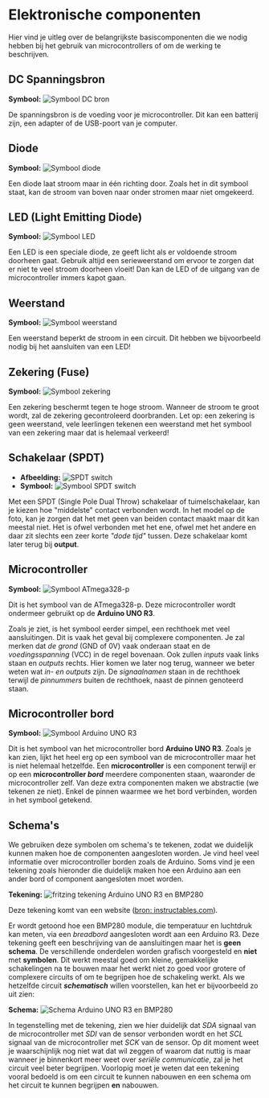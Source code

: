 # Elektronische componenten

Hier vind je uitleg over de belangrijkste basiscomponenten die we nodig hebben bij het gebruik van microcontrollers of om de werking te beschrijven.

## DC Spanningsbron

**Symbool:** ![Symbool DC bron](img/ac_dc_bron.png)

De spanningsbron is de voeding voor je microcontroller. Dit kan een batterij zijn, een adapter of de USB-poort van je computer.

## Diode

**Symbool:** ![Symbool diode](img/ac_diode.png)

Een diode laat stroom maar in één richting door. Zoals het in dit symbool staat, kan de stroom van boven naar onder stromen maar niet omgekeerd.

## LED (Light Emitting Diode)

**Symbool:** ![Symbool LED](img/ac_led.png)

Een LED is een speciale diode, ze geeft licht als er voldoende stroom doorheen gaat. Gebruik altijd een serieweerstand om ervoor te zorgen dat er niet te veel stroom doorheen vloeit! Dan kan de LED of de uitgang van de microcontroller immers kapot gaan.

## Weerstand

**Symbool:** ![Symbool weerstand](img/ac_weerstand.png)

Een weerstand beperkt de stroom in een circuit. Dit hebben we bijvoorbeeld nodig bij het aansluiten van een LED!

<!--
## Serieweerstand bij LED

- **Schema:** ![Schema LED met weerstand](img/schema_led_weerstand.png)

De serieweerstand voorkomt dat de LED kapot gaat door te veel stroom.
-->

## Zekering (Fuse)

 **Symbool:** ![Symbool zekering](img/ac_fuse.png)

Een zekering beschermt tegen te hoge stroom. Wanneer de stroom te groot wordt, zal de zekering gecontroleerd doorbranden. Let op: een zekering is geen weerstand, vele leerlingen tekenen een weerstand met het symbool van een zekering maar dat is helemaal verkeerd!

## Schakelaar (SPDT)

- **Afbeelding:** ![SPDT switch](img/SPDT_drawing.png)
- **Symbool:** ![Symbool SPDT switch](img/ac_spdt.png)

Met een SPDT (Single Pole Dual Throw) schakelaar of tuimelschakelaar, kan je kiezen hoe "middelste" contact verbonden wordt. In het model op de foto, kan je zorgen dat het met geen van beiden contact maakt maar dit kan meestal niet. Het is ofwel verbonden met het ene, ofwel met het andere en daar zit slechts een zeer korte *"dode tijd"* tussen. Deze schakelaar komt later terug bij **output**.

## Microcontroller

 **Symbool:** ![Symbool ATmega328-p](img/ac_ATmega328-p.png)

Dit is het symbool van de ATmega328-p. Deze microcontroller wordt ondermeer gebruikt op de **Arduino UNO R3**.

Zoals je ziet, is het symbool eerder simpel, een rechthoek met veel aansluitingen. Dit is vaak het geval bij complexere componenten. Je zal merken dat *de grond* (GND of 0V) vaak onderaan staat en de *voedingsspanning* (VCC) in de regel bovenaan. Ook zullen *inputs* vaak links staan en *outputs* rechts. Hier komen we later nog terug, wanneer we beter weten wat *in- en outputs* zijn. De *signaalnamen* staan in de rechthoek terwijl de *pinnummers* buiten de rechthoek, naast de pinnen genoteerd staan.

## Microcontroller bord

 **Symbool:** ![Symbool Arduino UNO R3](img/ac_arduino_uno_r3.png)

Dit is het symbool van het microcontroller bord **Arduino UNO R3**. Zoals je kan zien, lijkt het heel erg op een symbool van de microcontroller maar het is niet helemaal hetzelfde. Een **microcontroller** is een component terwijl er op een **microcontroller *bord*** meerdere componenten staan, waaronder de microcontroller zelf. Van deze extra componenten maken we abstractie (we tekenen ze niet). Enkel de pinnen waarmee we het bord verbinden, worden in het symbool getekend.

## Schema's

We gebruiken deze symbolen om schema's te tekenen, zodat we duidelijk kunnen maken hoe de componenten aangesloten worden. Je vind heel veel informatie over microcontroller borden zoals de Arduino. Soms vind je een tekening zoals hieronder die duidelijk maken hoe een Arduino aan een ander bord of component aangesloten moet worden.

   **Tekening:** 
   ![fritzing tekening Arduino UNO R3 en BMP280](img\ac_no_schematic_instructables.png)

Deze tekening komt van een website ([bron: instructables.com](https://www.instructables.com/How-to-Use-the-Adafruit-BMP280-Sensor-Arduino-Tuto/)).

Er wordt getoond hoe een BMP280 module, die temperatuur en luchtdruk kan meten, via een *breadbord* aangesloten wordt aan een Arduino R3. Deze tekening geeft een beschrijving van de aansluitingen maar het is **geen schema**. De verschillende onderdelen worden grafisch voorgesteld en **niet** met **symbolen**. Dit werkt meestal goed om kleine, gemakkelijke schakelingen na te bouwen maar het werkt niet zo goed voor grotere of complexere circuits of om te begrijpen hoe de schakeling werkt. Als we hetzelfde circuit ***schematisch*** willen voorstellen, kan het er bijvoorbeeld zo uit zien:

 **Schema:** 
 ![Schema Arduino UNO R3 en BMP280](img\ac_schematic_like_instructables.png)

 In tegenstelling met de tekening, zien we hier duidelijk dat *SDA* signaal van de microcontroller met *SDI* van de sensor verbonden wordt en het *SCL* signaal van de microcontroller met *SCK* van de sensor. Op dit moment weet je waarschijnlijk nog niet wat dat wil zeggen of waarom dat nuttig is maar wanneer je binnenkort meer weet over *seriële communicatie*, zal je het circuit veel beter begrijpen. Voorlopig moet je weten dat een tekening vooral bedoeld is om een circuit te kunnen nabouwen en een schema om het circuit te kunnen begrijpen **en** nabouwen.
